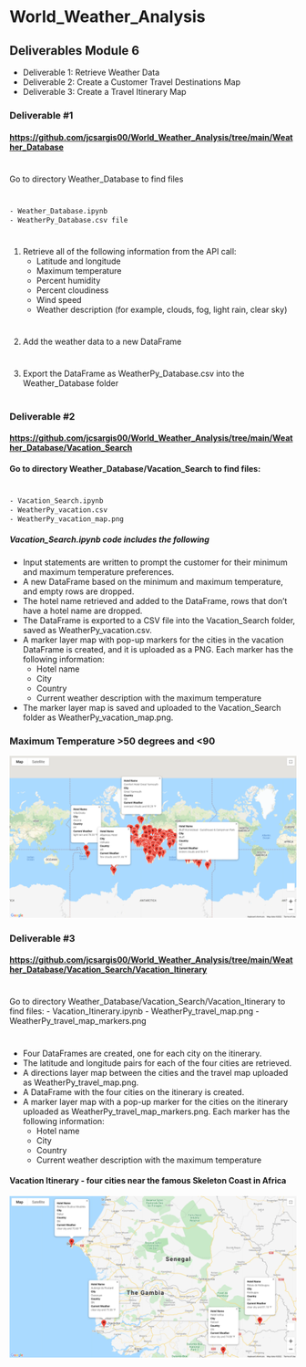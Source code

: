 # World_Weather_Analysis

## Deliverables Module 6
* Deliverable 1: Retrieve Weather Data
* Deliverable 2: Create a Customer Travel Destinations Map
* Deliverable 3: Create a Travel Itinerary Map
### Deliverable #1
#### https://github.com/jcsargis00/World_Weather_Analysis/tree/main/Weather_Database
#
Go to directory Weather_Database to find files
#
    - Weather_Database.ipynb
    - WeatherPy_Database.csv file
#
1. Retrieve all of the following information from the API call:
    - Latitude and longitude
    - Maximum temperature
    - Percent humidity
    - Percent cloudiness
    - Wind speed
    - Weather description (for example, clouds, fog, light rain, clear sky)
#
2. Add the weather data to a new DataFrame 
#
3. Export the DataFrame as WeatherPy_Database.csv into the Weather_Database folder 
#
### Deliverable #2
#### https://github.com/jcsargis00/World_Weather_Analysis/tree/main/Weather_Database/Vacation_Search
#### Go to directory Weather_Database/Vacation_Search to find files:
#
    - Vacation_Search.ipynb 
    - WeatherPy_vacation.csv 
    - WeatherPy_vacation_map.png 
##### Vacation_Search.ipynb code includes the following
* Input statements are written to prompt the customer for their minimum and maximum temperature preferences. 
* A new DataFrame based on the minimum and maximum temperature, and empty rows are dropped. 
* The hotel name retrieved and added to the DataFrame, rows that don’t have a hotel name are dropped. 
* The DataFrame is exported to a CSV file into the Vacation_Search folder, saved as WeatherPy_vacation.csv. 
* A marker layer map with pop-up markers for the cities in the vacation DataFrame is created, and it is uploaded as a PNG. Each marker has the following information: 
    - Hotel name
    - City
    - Country
    - Current weather description with the maximum temperature
* The marker layer map is saved and uploaded to the Vacation_Search folder as WeatherPy_vacation_map.png. 
### Maximum Temperature >50 degrees and <90
![world map by temperature preferences](https://github.com/jcsargis00/World_Weather_Analysis/blob/main/Weather_Database/Vacation_Search/WeatherPy_vacation_map.PNG)
### Deliverable #3
#### https://github.com/jcsargis00/World_Weather_Analysis/tree/main/Weather_Database/Vacation_Search/Vacation_Itinerary
#
Go to directory Weather_Database/Vacation_Search/Vacation_Itinerary to find files:
    - Vacation_Itinerary.ipynb
    - WeatherPy_travel_map.png
    - WeatherPy_travel_map_markers.png
# 
* Four DataFrames are created, one for each city on the itinerary. 
* The latitude and longitude pairs for each of the four cities are retrieved. 
* A directions layer map between the cities and the travel map uploaded as WeatherPy_travel_map.png. 
* A DataFrame with the four cities on the itinerary is created. 
* A marker layer map with a pop-up marker for the cities on the itinerary uploaded as WeatherPy_travel_map_markers.png. Each marker has the following information: 
    * Hotel name
    * City
    * Country
    * Current weather description with the maximum temperature
#### Vacation Itinerary - four cities near the famous Skeleton Coast in Africa
![Vacation Itinerary](https://github.com/jcsargis00/World_Weather_Analysis/blob/main/Weather_Database/Vacation_Search/Vacation_Itinerary/WeatherPy_travel_map.png)






